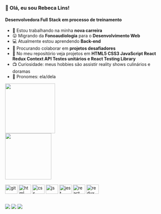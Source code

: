 <h3><bold>👋 Olá, eu sou Rebeca Lins!</bold></h3>

<h4>Desenvolvedora Full Stack em processo de treinamento</h4>

- 🔭 Estou trabalhando na minha **nova carreira**
- 😛 Migrando da **Fonoaudiologia** para o **Desenvolvimento Web**
- 💻 Atualmente estou aprendendo **Back-end**
- 💪 Procurando colaborar em **projetos desafiadores**
- 💃 No meu repositório veja projetos em **HTML5 CSS3 JavaScript React Redux Context API Testes unitários e React Testing Library**
- 📺 Curiosidade: meus hobbies são assistir reality shows culinários e doramas
- 🙂 Pronomes: ela/dela

<section>
 <div>
<img height="162em"  src="https://github-readme-stats.vercel.app/api?username=rebecalsleao&theme=transparent&show_icons=false">
 </div>
 <div>
<img height="150em" src="https://github-readme-stats.vercel.app/api/top-langs/?username=rebecalsleao&layout=compact">
 </div>
  </section>

   
    
<div style="display: inline-block"><br>
 <img aling="center" alt="git" height="30" width="40" src="https://cdn.jsdelivr.net/gh/devicons/devicon/icons/git/git-original.svg" />
          
 <img  aling="center" alt="html" height="30" width="40" src="https://cdn.jsdelivr.net/gh/devicons/devicon/icons/html5/html5-original.svg" />
    
 <img  aling="center" alt="css" height="30" width="40" src="https://cdn.jsdelivr.net/gh/devicons/devicon/icons/css3/css3-original.svg" />     
    
 <img  aling="center" alt="js" height="30" width="40" src="https://cdn.jsdelivr.net/gh/devicons/devicon/icons/javascript/javascript-original.svg" />
 
 <img aling="center" alt="jest" height="30" width="40" src="https://cdn.jsdelivr.net/gh/devicons/devicon/icons/jest/jest-plain.svg" />
     
 <img  aling="center" alt="react" height="30" width="40" src="https://cdn.jsdelivr.net/gh/devicons/devicon/icons/react/react-original.svg" />
          
 <img  aling="center" alt="redux" height="30" width="40" src="https://cdn.jsdelivr.net/gh/devicons/devicon/icons/redux/redux-original.svg" />
                     
</div>

##

<div>
<a href="https://www.linkedin.com/in/rebecalsleao/" target="_blank"><img src="https://img.shields.io/badge/LinkedIn-0077B5?style=for-the-badge&logo=linkedin&logoColor=white" /></a>
 <a href="mailto:rebeca.lsleao@gmail.com" target="_blank"><img src="https://img.shields.io/badge/Gmail-D14836?style=for-the-badge&logo=gmail&logoColor=white" /></a>
 <a href="https://wa.me/+5581979030201" target="_blank"><img src="https://img.shields.io/badge/WhatsApp-%2B5581979030201?style=for-the-badge&logo=whatsapp&logoColor=white" /></a>
 </div>
